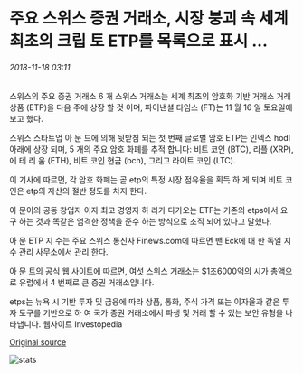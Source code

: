 # 주요 스위스 증권 거래소, 시장 붕괴 속 세계 최초의 크립 토 ETP를 목록으로 표시 ...

###### 2018-11-18 03:11

스위스의 주요 증권 거래소 6 개 스위스 거래소는 세계 최초의 암호화 기반 거래소 거래 상품 (ETP)을 다음 주에 상장 할 것 이며, 파이낸셜 타임스 (FT)는 11 월 16 일 토요일에 보고 했다.

스위스 스타트업 아 문 드에 의해 뒷받침 되는 첫 번째 글로벌 암호 ETP는 인덱스 hodl 아래에 상장 되며, 5 개의 주요 암호 화폐를 추적 합니다: 비트 코인 (BTC), 리플 (XRP),에 테 리 움 (ETH), 비트 코인 현금 (bch), 그리고 라이트 코인 (LTC).

이 기사에 따르면, 각 암호 화폐는 곧 etp의 특정 시장 점유율을 획득 하 게 되며 비트 코인은 etp의 자산의 절반 정도를 차지 한다.

아 문이의 공동 창업자 이자 최고 경영자 하 라가 다가오는 ETF는 기존의 etps에서 요구 하는 것과 똑같은 엄격한 정책을 준수 하는 방식으로 조직 되어 있다고 말했다.

아 문 ETP 지 수는 주요 스위스 통신사 Finews.com에 따르면 밴 Eck에 대 한 독일 지 수 관리 사무소에서 관리 한다.

아 문 트의 공식 웹 사이트에 따르면, 여섯 스위스 거래소는 $1조6000억의 시가 총액으로 유럽에서 4 번째로 큰 증권 거래소입니다.

etps는 뉴욕 시 기반 투자 및 금융에 따라 상품, 통화, 주식 가격 또는 이자율과 같은 투자 도구를 기반으로 하 여 국가 증권 거래소에서 파생 및 거래 할 수 있는 보안 유형을 나타냅니다. 웹사이트 Investopedia

[Original source](https://cointelegraph.com/news/major-swiss-stock-exchange-six-lists-the-worlds-first-crypto-etp-amidst-market-collapse)

![stats](https://c.statcounter.com/11760860/0/a89fa40b/1/ "stats")